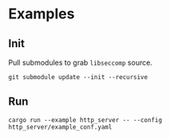 
# Examples


## Init


Pull submodules to grab `libseccomp` source.


```
git submodule update --init --recursive
```


## Run


```
cargo run --example http_server -- --config http_server/example_conf.yaml
```




